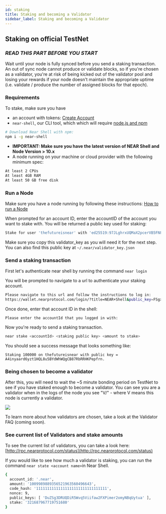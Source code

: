 ```yaml
---
id: staking
title: Staking and becoming a Validator
sidebar_label: Staking and becoming a Validator
---
```


## Staking on official TestNet

### _READ THIS PART BEFORE YOU START_

Wait until your node is fully synced before you send a staking transaction. An out of sync node cannot produce or validate blocks, so if you're chosen as a validator, you're at risk of being kicked out of the validator pool and losing your rewards if your node doesn't maintain the appropriate uptime \(i.e. validate / produce the number of assigned blocks for that epoch\).

### Requirements

To stake, make sure you have

* an account with tokens: [Create Account](../local-setup/create-account.md)
* `near-shell`, our CLI tool, which which will require [node.js and npm](https://www.npmjs.com/get-npm)

```bash 
# Download Near Shell with npm: 
npm i -g near-shell
```

* **IMPORTANT: Make sure you have the latest version of NEAR Shell and Node Version &gt; 10.x**
* A node running on your machine or cloud provider with the following minimum spec:

```bash
At least 2 CPUs
At least 4GB RAM
At least 50 GB free disk
```

### Run a Node

Make sure you have a node running by following these instructions: [How to run a Node](../local-setup/running-testnet.md)

When prompted for an account ID, enter the accountID of the account you want to stake with. You will be returned a public key used for staking:

```bash
Stake for user 'thefutureisnear' with 'ed25519:97JLghrxUQMaX2pcerVB5FNFu4qk8rx8J3fnWRyoEB7M'
```

Make sure you copy this validator\_key as you will need it for the next step. You can also find this public key at `~/.near/validator_key.json`

### Send a staking transaction

First let's authenticate near shell by running the command `near login`

You will be prompted to navigate to a url to authenticate your staking account.

```bash
Please navigate to this url and follow the instructions to log in: 
https://wallet.nearprotocol.com/login/?title=NEAR+Shell&public_key=FSgxX7YwuCveCeYqsSAB3sD8dgdy3XBWztCQcEjimpaN
```

 Once done, enter that account ID in the shell:

```
Please enter the accountId that you logged in with:
```

Now you're ready to send a staking transaction.

```bash
near stake <accountId> <staking public key> <amount to stake>
```

You should see a success message that looks something like:

```text
Staking 100000 on thefutureisnear with public key = A4inyaard6yzt1HQL8u5BYdWhWQgCB87RbRRHKPepfrn.
```

### Being chosen to become a validator

After this, you will need to wait the ~5 minute bonding period on TestNet to see if you have staked enough to become a validator. You can see you are a validator when in the logs of the node you see "V/" - where V means this node is currently a validator.

![](assets/validators%20%281%29.png)

To learn more about how validators are chosen, take a look at the Validator FAQ \(coming soon\).

### See current list of Validators and stake amounts

To see the current list of validators, you can take a look here: [http://rpc.nearprotocol.com/status](http://rpc.nearprotocol.com/status)

If you would like to see how much a validator is staking, you can run the command `near state <account name>`in Near Shell.

```bash
{
  account_id: '.near',
  amount: '1009989889356521963560496643',
  code_hash: '11111111111111111111111111111111',
  nonce: 9,
  public_keys: [ 'DuZSg3DRUQDiR5Wvq5Viifaw2FXPimer2omyNBqUytua' ],
  stake: '321687967719751680'
}
```